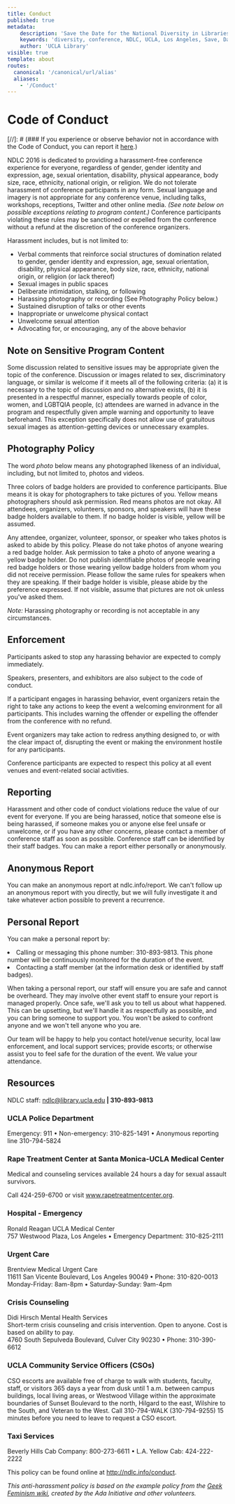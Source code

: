 ```yaml
---
title: Conduct
published: true
metadata:
    description: 'Save the Date for the National Diversity in Libraries Conference (NDLC) 2016 UCLA, Los Angeles, California where library staff discuss issues relating to diversity.'
    keywords: 'diversity, conference, NDLC, UCLA, Los Angeles, Save, Date, national, 2016, what is diversity, diversity committee, conduct, behavior, code'
    author: 'UCLA Library'
visible: true
template: about
routes:
  canonical: '/canonical/url/alias'
  aliases:
    - '/Conduct'
---
```

# Code of Conduct

 [//]: # (### If you experience or observe behavior not in accordance with the Code of Conduct, you can report it [here](report).)

<p>
NDLC 2016 is dedicated to providing a harassment-free conference experience for everyone, regardless of gender, 
gender identity and expression, age, sexual	orientation, disability, physical appearance, body size, race, ethnicity,
 national origin, or religion. We do not tolerate harassment of conference participants in any form. Sexual language 
 and imagery is not appropriate for any conference venue, including talks, workshops, receptions, Twitter and other 
 online media. <em>(See note below on possible exceptions relating to program content.)</em> Conference participants 
 violating these rules may be sanctioned or expelled from the conference without a refund at the discretion of the conference organizers.
</p>
<p>
Harassment includes, but is not limited to:
</p>
<ul>
<li>Verbal comments that reinforce social structures of domination related to gender, gender identity and expression, age, sexual orientation, disability, physical appearance, body size, race, ethnicity, national origin, or religion (or lack thereof)
</li>
<li>Sexual images in public spaces
</li>
<li>Deliberate intimidation, stalking, or following
</li>
<li>Harassing photography or recording (See Photography Policy below.)
</li>
<li>Sustained disruption of talks or other events
</li>
<li>Inappropriate or unwelcome physical contact
</li>
<li>Unwelcome sexual attention
</li>
<li>Advocating for, or encouraging, any of the above behavior
</li>
</ul>
<h2>
Note on Sensitive Program Content
</h2>
<p>
Some discussion related to sensitive issues may be appropriate given the topic of the conference. Discussion or images related to sex, discriminatory language, or similar is welcome if it meets all of the following criteria: (a) it is necessary to the topic of discussion and no alternative exists, (b) it is presented in a respectful manner, especially towards people of color, women, and LGBTQIA people, (c) attendees are warned in advance in the program and respectfully given ample warning and opportunity to leave beforehand. This exception specifically does not allow use of gratuitous sexual images as attention-getting devices or unnecessary examples.
</p>
<h2>
Photography Policy
</h2>
<p>
The word <em>photo</em> below means any photographed likeness of an individual, including, but not limited to, photos 
and videos.
</p>
<p>
Three colors of badge holders are provided to conference participants. Blue means it is okay for photographers to take pictures of you. Yellow means photographers should ask permission. Red means photos are not okay. All attendees, organizers, volunteers, sponsors, and speakers will have these badge holders available to them. If no badge holder is visible, yellow will be assumed.
</p>
<p>
Any attendee, organizer, volunteer, sponsor, or speaker who takes photos is asked to abide by this policy. Please do not take photos of anyone wearing a red badge holder. Ask permission to take a photo of anyone wearing a yellow badge holder. Do not publish identifiable photos of people wearing red badge holders or those wearing yellow badge holders from whom you did not receive permission. Please follow the same rules for speakers when they are speaking.
If their badge holder is visible, please abide by the preference expressed. If not visible, assume that pictures are not ok unless you've asked them.
</p>
<p>
<em>Note:</em> Harassing photography or recording is not acceptable in any circumstances.
</p>
<h2>
Enforcement
</h2>
<p>
Participants asked to stop any harassing behavior are expected to comply immediately.
</p>
<p>
Speakers, presenters, and exhibitors are also subject to the code of conduct.
</p>
<p>
If a participant engages in harassing behavior, event organizers retain the right to take any actions to keep the event a welcoming environment for all participants. This includes warning the offender or expelling the offender from the conference with no refund.
</p>
<p>
Event organizers may take action to redress anything designed to, or with the clear impact of, disrupting the event or making the environment hostile for any participants.
</p>
<p>
Conference participants are expected to respect this policy at all event venues and event-related social activities.
</p>
<h2>
Reporting
</h2>
<p>
Harassment and other code of conduct violations reduce the value of our event for everyone. If you are being harassed, notice that someone else is being harassed, if someone makes you or anyone else feel unsafe or unwelcome, or if you have any other concerns, please contact a member of conference staff as soon as possible. Conference staff can be identified by their staff badges. You can make a report either personally or anonymously.
</p>
<h2>
Anonymous Report
</h2>
<p>
You can make an anonymous report at ndlc.info/report. We can't follow up an anonymous report with you directly, but we will fully investigate it and take whatever action possible to prevent a recurrence.
</p>
<h2>
Personal Report
</h2>
<p>
You can make a personal report by:
</p>
<li>
Calling or messaging this phone number: 310-893-9813. This phone number will be continuously monitored for the duration of the event.
</li>
<li>
Contacting a staff member (at the information desk or identified by staff badges).
</li>
<p></p>
<p>
When taking a personal report, our staff will ensure you are safe and cannot be overheard. They may involve other event staff to ensure your report is managed properly. Once safe, we'll ask you to tell us about what happened. This can be upsetting, but we'll handle it as respectfully as possible, and you can bring someone to support you. You won't be asked to confront anyone and we won't tell anyone who you are.
</p>
<p>
Our team will be happy to help you contact hotel/venue security, local law enforcement, and local support services; provide escorts; or otherwise assist you to feel safe for the duration of the event. We value your attendance.
</p>
<h2>
Resources
</h2>
<p>
NDLC staff: <a href="mailto:ndlc@library.ucla.edu">ndlc@library.ucla.edu</a><strong> | 310-893-9813</strong>
</p>
<h3>
UCLA Police Department
</h3>
<p>
Emergency: 911 &#8226; Non-emergency: 310-825-1491 &#8226; Anonymous reporting line 310-794-5824
</p>
<h3>
Rape Treatment Center at Santa Monica-UCLA Medical Center
</h3>
<p>
Medical and counseling services available 24 hours a day for sexual assault survivors.
</p>
<p>
Call 424-259-6700 or visit <a href="http://www.rapetreatmentcenter.org/" target="_blank">www.rapetreatmentcenter.org</a>.
</p>
<h3>
Hospital - Emergency
</h3>
<p>
Ronald Reagan UCLA Medical Center
<br/>
757 Westwood Plaza, Los Angeles &#8226; Emergency Department: 310-825-2111
</p>
<h3>
Urgent Care
</h3>
<p>
Brentview Medical Urgent Care
<br/>
11611 San Vicente Boulevard, Los Angeles 90049 &#8226; Phone: 310-820-0013
<br/>
Monday-Friday: 8am-8pm &#8226; Saturday-Sunday: 9am-4pm
</p>
<h3>
Crisis Counseling
</h3>
<p>
Didi Hirsch Mental Health Services
<br/>
Short-term crisis counseling and crisis intervention. Open to anyone. Cost is based on ability to pay.
<br/>
4760 South Sepulveda Boulevard, Culver City 90230 &#8226; Phone: 310-390-6612
</p>
<h3>
UCLA Community Service Officers (CSOs)
</h3>
<p>
CSO escorts are available free of charge to walk with students, faculty, staff, or visitors 365 days a year from dusk until 1 a.m. between campus buildings, local living areas, or Westwood Village within the approximate boundaries of Sunset Boulevard to the north, Hilgard to the east, Wilshire to the South, and Veteran to the West. Call 310-794-WALK (310-794-9255) 15 minutes before you need to leave to request a CSO escort.
</p>
<h3>
Taxi Services
</h3>
<p>
Beverly Hills Cab Company: 800-273-6611 &#8226; L.A. Yellow Cab: 424-222-2222
</p>
<p>
This policy can be found online at <a href="http://ndlc.info/conduct">http://ndlc.info/conduct</a>.
</p>
<p>
<em>This anti-harassment policy is based on the example policy from the </em><a href="http://geekfeminism.wikia.com/wiki/Conference_anti-harassment" target="_blank"><em>Geek Feminism wiki</em></a><em>, created by the Ada Initiative and other volunteers.</em>
</p>
